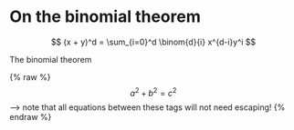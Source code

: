 # On the binomial theorem

$$ (x + y)^d = \sum_{i=0}^d  \binom{d}{i} x^{d-i}y^i $$

The binomial theorem

 {% raw %}
  $$a^2 + b^2 = c^2$$ --> note that all equations between these tags will not need escaping! 
 {% endraw %}
